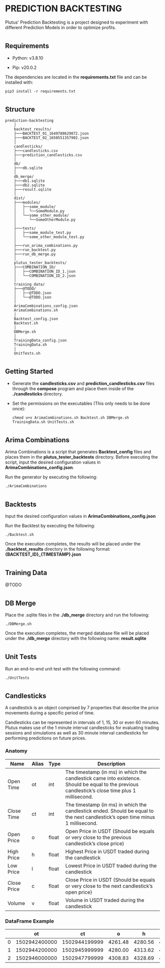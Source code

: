 # PREDICTION BACKTESTING

Plutus' Prediction Backtesting is a project designed to experiment with different Prediction Models in order to optimize profits.


#
## Requirements

- Python: v3.8.10

- Pip: v20.0.2

The dependencies are located in the **requirements.txt** file and can be installed with:

`pip3 install -r requirements.txt`


#
## Structure

```
prediction-backtesting
    │
    backtest_results/
    ├───BACKTEST_01_1649788629072.json
    ├───BACKTEST_02_1650551357902.json
    │
    candlesticks/
    ├───candlesticks.csv
    ├───prediction_candlesticks.csv
    │
    db/
    ├───db.sqlite
    │
    db_merge/
    ├───db1.sqlite
    ├───db2.sqlite
    ├───result.sqlite
    │
    dist/
    ├───modules/
    │   ├──some_module/
    │   │  └──SomeModule.py
    │   └──some_other_module/
    │      └──SomeOtherModule.py
    │
    ├───tests/
    │   ├──some_module_test.py
    │   └──some_other_module_test.py
    │
    ├───run_arima_combinations.py
    ├───run_backtest.py
    ├───run_db_merge.py
    │
    plutus_tester_backtests/
    ├───COMBINATION_ID/
    │   ├──COMBINATION_ID_1.json
    │   └──COMBINATION_ID_2.json
    │
    training_data/
    ├───@TODO/
    │   ├──@TODO.json
    │   └──@TODO.json
    │
    ArimaCombinations_config.json
    ArimaCombinations.sh
    │
    Backtest_config.json
    Backtest.sh
    │
    DBMerge.sh
    │
    TrainingData_config.json
    TrainingData.sh
    │
    UnitTests.sh
```



#
## Getting Started

- Generate the **candlesticks.csv** and **prediction_candlesticks.csv** files through the **compose** program and place them inside of the **./candlesticks** directory.

- Set the permissions on the executables (This only needs to be done once):

  `chmod u+x ArimaCombinations.sh Backtest.sh DBMerge.sh TrainingData.sh UnitTests.sh`



#
## Arima Combinations

Arima Combinations is a script that generates **Backtest_config** files and places them in the **plutus_tester_backtests** directory. Before executing the script, input the desired configuration values in **ArimaCombinations_config.json**.

Run the generator by executing the following:

`./ArimaCombinations`


#
## Backtests

Input the desired configuration values in **ArimaCombinations_config.json**

Run the Backtest by executing the following:

`./Backtest.sh`

Once the execution completes, the results will be placed under the **./backtest_results** directory in the following format: **{BACKTEST_ID}_{TIMESTAMP}.json**




#
## Training Data

@TODO 




#
## DB Merge

Place the .sqlite files in the **./db_merge** directory and run the following:

`./DBMerge.sh`

Once the execution completes, the merged database file will be placed under the **./db_merge** directory with the following name: **result.sqlite**



#
## Unit Tests

Run an end-to-end unit test with the following command:

`./UnitTests`




#
## Candlesticks

A candlestick is an object comprised by 7 properties that describe the price movements during a specific period of time. 

Candlesticks can be represented in intervals of 1, 15, 30 or even 60 minutes. Plutus makes use of the 1 minute interval candlesticks for evaluating trading sessions and simulations as well as 30 minute interval candlesticks for performing predictions on future prices.


### Anatomy

| Name | Alias | Type | Description
| ---- | ----- | ---- | -----------
| Open Time | ot | int | The timestamp (in ms) in which the candlestick came into existence. Should be equal to the previous candlestick’s close time plus 1 millisecond.
| Close Time | ct | int | The timestamp (in ms) in which the candlestick ended. Should be equal to the next candlestick’s open time minus 1 millisecond.
| Open Price | o | float | Open Price in USDT (Should be equals or very close to the previous candlestick’s close price)
| High Price | h | float | Highest Price in USDT traded during the candlestick
| Low Price | l | float | Lowest Price in USDT traded during the candlestick
| Close Price | c | float | Close Price in USDT (Should be equals or very close to the next candlestick’s open price)
| Volume | v | float | Volume in USDT traded during the candlestick



### DataFrame Example

|  | ot | ct | o | h | l | c | v
| --- | --- | --- | --- | --- | --- | --- | --- |
| 0 | 1502942400000 | 1502944199999 | 4261.48 | 4280.56 | 4261.32 | 4261.45 | 48224.70
| 1 | 1502944200000 | 1502945999999 | 4280.00 | 4313.62 | 4267.99 | 4308.83 | 154141.27
| 2 | 1502946000000 | 1502947799999 | 4308.83 | 4328.69 | 4304.31 | 4320.00  | 90864.17
